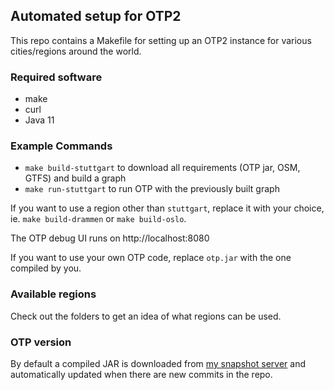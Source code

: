 ## Automated setup for OTP2

This repo contains a Makefile for setting up an OTP2 instance for 
various cities/regions around the world.

### Required software

- make
- curl
- Java 11

### Example Commands

- `make build-stuttgart` to download all requirements (OTP jar, OSM, GTFS) and build a graph
- `make run-stuttgart` to run OTP with the previously built graph

If you want to use a region other than `stuttgart`, replace it with your choice, ie. `make build-drammen` or `make build-oslo`.

The OTP debug UI runs on http://localhost:8080

If you want to use your own OTP code, replace `otp.jar` with the one compiled
by you.

### Available regions

Check out the folders to get an idea of what regions can be used.

### OTP version

By default a compiled JAR is downloaded from [my snapshot server](https://otp.leonard.io/snapshots/2.1-SNAPSHOT/) 
and automatically updated when there are new commits in the repo.
